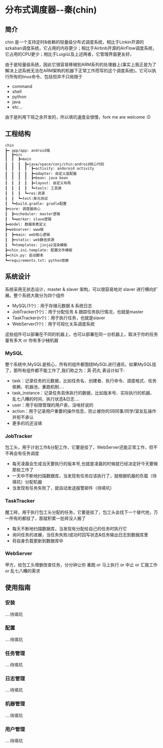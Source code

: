 # 分布式调度器--秦(chin)
## 简介
chin 是一个支持定时&依赖的轻量级分布式调度系统，相比于Linkin开源的azkaban调度系统，它占用的内存更少；相比于Airbnb开源的AirFlow调度系统，它占用的CPU更少；相比于Luigi以及上述两者，它管理界面更友好。

由于是轻量级系统，因此它很容易移植到ARM系列的处理器上(事实上我正是为了解决上述系统无法在ARM架构的机器下正常工作而写的这个调度系统)。它可以执行所有的linux命令，包括但并不只局限于

* command
* shell
* python
* java
* etc...

由于是利用下班之余开发的，所以填坑速度会很慢，fork me are welcome :D

## 工程结构
```
chin
┣━ app/app: android端
┃  ┣━src
┃  ┃  ┣━main
┃  ┃  ┃  ┣━java/space/conj/chin:android核心代码
┃  ┃  ┃  ┃  ┣━activity: andoroid activity
┃  ┃  ┃  ┃  ┣━adapter: 自定义适配器
┃  ┃  ┃  ┃  ┣━bean: java bean
┃  ┃  ┃  ┃  ┣━layout: 自定义布局
┃  ┃  ┃  ┃  ┗━tools: 工具类
┃  ┃  ┃  ┗━res:资源
┃  ┃  ┗━test:单元测试
┃  ┗━build.gradle: gradle配置
┣━core: 调度器核心
┃  ┣━scheduler: master逻辑
┃  ┗━worker: slave逻辑
┣━model: 数据库表定义
┣━webserver: www端
┃  ┣━main: web核心逻辑
┃  ┣━static: web静态资源
┃  ┗━templates: jinja2渲染模板
┣━chin.ini.template: 配置文件模板
┣━chin.py: 启动脚本
┗━requirements.txt: python依赖
```


## 系统设计
系统采用无状态设计，master & slaver 架构，可以很容易地对 slaver 进行横向扩展。整个系统大致分为四个组件

* MySQL(1个)：用于存储元数据 & 系统日志
* JobTracker(1个)：用于分配任务 & 跟踪任务执行情况，也就是master
* TaskTracker(n个)：用于执行任务，也就是slaver
* WebServer(1个)：用于可视化关系调度系统

这些组件可以部署在不同的机器上，也可以部署在同一台机器上，取决于你的任务量有多大 or 你有多少~~钱~~机器

### MySQL
整个系统中,MySQL是核心，所有的组件都围绕MySQL进行通讯，如果MySQL挂了，那所有组件都不能工作了,我们称之为：真·药丸
表设计如下:

* task：记录任务的元数据，比如任务名、创建者、执行命令、调度格式、任务依赖、机器池、重跑机制....
* task_instance：记录任务具体执行的数据，比如版本号、实际执行的机器、乱七八糟的时间、执行状态&日志....
* user：用于权限管理的用户表，没啥好说的
* action：用于记录用户重要的操作信息，防止被你的SB同事/同学/室友乱操作并拒不承认
* 更多的坑还没填

### JobTracker
包工头，用于计划工作&分配工作，它要是挂了，WebServer还能正常工作，但不不再会有任务调度

* 每天凌晨会生成当天要执行的版本号,也就是凌晨的时候就已经决定好今天要做那些工作了
* 一天中不断地扫描数据库，当发现有任务应该执行了，就根据机器的负载（待填坑）分配机器
* 当发现有任务失败了，就自动发送报警邮件（待填坑）

### TaskTracker
醒工砖，用于执行包工头分配的任务，它要是挂了，包工头会找下一个替代他，万一所有的都挂了，那就积累一批砖没人搬了

* 每天不断地扫描数据库，当发现有分配给自己的任务时执行它
* 询问任务的进展，当任务失败/成功时回写状态&任务输出日志到数据库里
* 将自身负载更新到数据库中

### WebServer
甲方，给包工头增删改查任务，分分钟让你 重跑 or 马上执行 or 中止 or 汇报工作 or 乱七八糟的需求

## 使用指南
### 安装
....待填坑
### 配置
....待填坑
### 任务管理
....待填坑
### 日志管理
....待填坑
### 机器管理
....待填坑
### 用户管理
....待填坑
